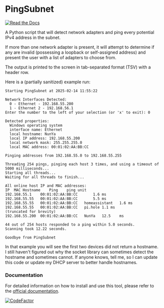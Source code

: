 # PingSubnet

[![Read the Docs](https://readthedocs.org/projects/pingsubnet/badge/)](https://pingsubnet.readthedocs.io/en/latest/)

A Python script that will detect network adapters and ping every potential IPv4 address in the subnet.

If more than one network adapter is present, it will attempt to determine if any are invalid (possessing a loopback or self-assigned address) and present the user with a list of adapters to choose from.

The output is printed to the screen in tab-separated format (TSV) with a header row.

Here is a (partially sanitized) example run:

```
Starting PingSubnet at 2025-02-14 11:55:22

Network Interfaces Detected:
  0 - Ethernet - 192.168.55.200
  1 - Ethernet 2 - 192.168.56.1
Enter the number to the left of your selection (or 'x' to exit): 0

Detected properties:
  Windows operating system
  interface name: Ethernet
  local hostname: NunYa
  local IP address: 192.168.55.200
  local network mask: 255.255.255.0
  local MAC address: 00:01:02:AA:BB:CC

Pinging addresses from 192.168.55.0 to 192.168.55.255

Threading 254 pings, pinging each host 3 times, and using a timeout of 5000 milliseconds...
Starting all threads...
Waiting for all threads to finish...

All online host IP and MAC addresses:
IP	MAC	Hostname	Ping	ping unit
192.168.55.1	00:01:02:AA:BB:CC		1.6	ms
192.168.55.55	00:01:02:AA:BB:CC		5.5	ms
192.168.55.55	00:01:02:AA:BB:CC	homeassistant	1.6	ms
192.168.55.55	00:01:02:AA:BB:CC	pi.hole	1.1	ms
(truncated for brevity)
192.168.55.200	00:01:02:AA:BB:CC	NunYa	12.5	ms

44 out of 254 hosts responded to a ping within 5.0 seconds.
Scanning took 12.22 seconds.

Goodbye from PingSubnet
```

In that example you will see the first two devices did not return a hostname.  I still haven't figured out why the socket library can sometimes detect the hostname and sometimes cannot.  If anyone knows, tell me, so I can update this code or update my DHCP server to better handle hostnames.

### Documentation

For detailed information on how to install and use this tool, please refer to the [official documentation](https://pingsubnet.readthedocs.io/en/latest/).

[![CodeFactor](https://www.codefactor.io/repository/github/adamjhowell/pingsubnet/badge)](https://www.codefactor.io/repository/github/adamjhowell/pingsubnet)
